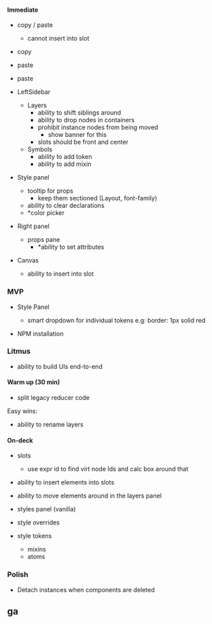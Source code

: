 #### Immediate

- copy / paste

  - cannot insert into slot

- copy
- paste
- paste

- LeftSidebar

  - Layers
    - ability to shift siblings around
    - ability to drop nodes in containers
    - prohibit instance nodes from being moved
      - show banner for this
    - slots should be front and center
  - Symbols
    - ability to add token
    - ability to add mixin

- Style panel

  - tooltip for props
    - keep them sectioned (Layout, font-family)
  - ability to clear declarations
  - \*color picker

- Right panel

  - props pane
    - \*ability to set attributes

- Canvas
  - ability to insert into slot

### MVP

- Style Panel

  - smart dropdown for individual tokens e.g: border: 1px solid red

- NPM installation

### Litmus

- ability to build UIs end-to-end

#### Warm up (30 min)

- split legacy reducer code

Easy wins:

- ability to rename layers

#### On-deck

- slots

  - use expr id to find virt node Ids and calc box around that

- ability to insert elements into slots
- ability to move elements around in the layers panel
- styles panel (vanilla)
- style overrides
- style tokens

  - mixins
  - atoms

### Polish

- Detach instances when components are deleted

## ga
